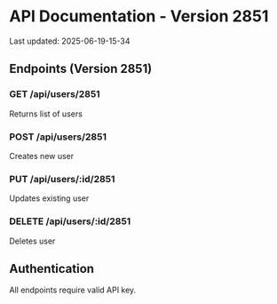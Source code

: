 # API Documentation - Version 2851
Last updated: 2025-06-19-15-34

## Endpoints (Version 2851)

### GET /api/users/2851
Returns list of users

### POST /api/users/2851
Creates new user

### PUT /api/users/:id/2851
Updates existing user

### DELETE /api/users/:id/2851
Deletes user

## Authentication
All endpoints require valid API key.
